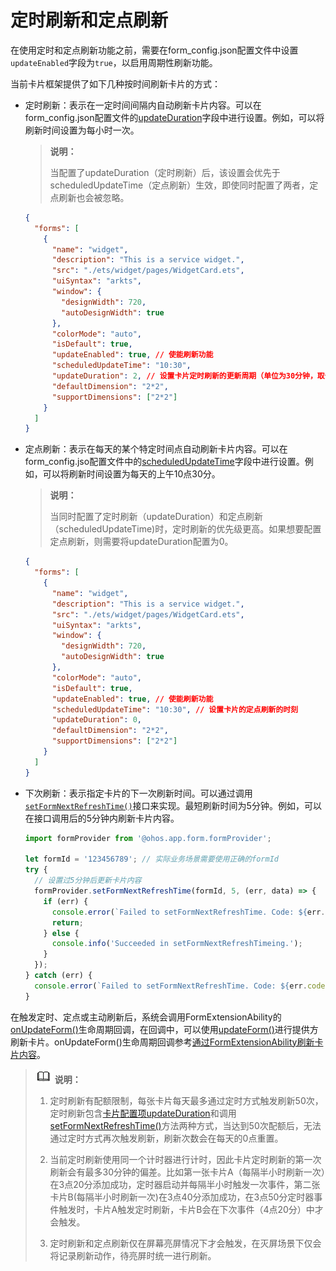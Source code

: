 # 定时刷新和定点刷新

在使用定时和定点刷新功能之前，需要在form_config.json配置文件中设置`updateEnabled`字段为`true`，以启用周期性刷新功能。

当前卡片框架提供了如下几种按时间刷新卡片的方式：


- 定时刷新：表示在一定时间间隔内自动刷新卡片内容。可以在form_config.json配置文件的[updateDuration](arkts-ui-widget-configuration.md)字段中进行设置。例如，可以将刷新时间设置为每小时一次。
  
  > **说明：**
  >
  > 当配置了updateDuration（定时刷新）后，该设置会优先于scheduledUpdateTime（定点刷新）生效，即使同时配置了两者，定点刷新也会被忽略。
  
  ```json
  {
    "forms": [
      {
        "name": "widget",
        "description": "This is a service widget.",
        "src": "./ets/widget/pages/WidgetCard.ets",
        "uiSyntax": "arkts",
        "window": {
          "designWidth": 720,
          "autoDesignWidth": true
        },
        "colorMode": "auto",
        "isDefault": true,
        "updateEnabled": true, // 使能刷新功能
        "scheduledUpdateTime": "10:30",                               
        "updateDuration": 2, // 设置卡片定时刷新的更新周期（单位为30分钟，取值为自然数）
        "defaultDimension": "2*2",
        "supportDimensions": ["2*2"]
      }
    ]
  }
  ```
  
- 定点刷新：表示在每天的某个特定时间点自动刷新卡片内容。可以在form_config.jso配置文件中的[scheduledUpdateTime](arkts-ui-widget-configuration.md)字段中进行设置。例如，可以将刷新时间设置为每天的上午10点30分。
  
  > **说明：**
  >
  > 当同时配置了定时刷新（updateDuration）和定点刷新（scheduledUpdateTime)时，定时刷新的优先级更高。如果想要配置定点刷新，则需要将updateDuration配置为0。
  
  
  ```json
  {
    "forms": [
      {
        "name": "widget",
        "description": "This is a service widget.",
        "src": "./ets/widget/pages/WidgetCard.ets",
        "uiSyntax": "arkts",
        "window": {
          "designWidth": 720,
          "autoDesignWidth": true
        },
        "colorMode": "auto",
        "isDefault": true,
        "updateEnabled": true, // 使能刷新功能
        "scheduledUpdateTime": "10:30", // 设置卡片的定点刷新的时刻
        "updateDuration": 0,
        "defaultDimension": "2*2",
        "supportDimensions": ["2*2"]
      }
    ]
  }
  ```
  
- 下次刷新：表示指定卡片的下一次刷新时间。可以通过调用[`setFormNextRefreshTime()`](../reference/apis/js-apis-app-form-formProvider.md#setformnextrefreshtime)接口来实现。最短刷新时间为5分钟。例如，可以在接口调用后的5分钟内刷新卡片内容。
  
  ```ts
  import formProvider from '@ohos.app.form.formProvider';
  
  let formId = '123456789'; // 实际业务场景需要使用正确的formId
  try {
    // 设置过5分钟后更新卡片内容
    formProvider.setFormNextRefreshTime(formId, 5, (err, data) => {
      if (err) {
        console.error(`Failed to setFormNextRefreshTime. Code: ${err.code}, message: ${err.message}`);
        return;
      } else {
        console.info('Succeeded in setFormNextRefreshTimeing.');
      }
    });
  } catch (err) {
    console.error(`Failed to setFormNextRefreshTime. Code: ${err.code}, message: ${err.message}`);
  }
  ```


在触发定时、定点或主动刷新后，系统会调用FormExtensionAbility的[onUpdateForm()](../reference/apis/js-apis-app-form-formExtensionAbility.md#onupdateform)生命周期回调，在回调中，可以使用[updateForm()](../reference/apis/js-apis-app-form-formProvider.md#updateform)进行提供方刷新卡片。onUpdateForm()生命周期回调参考[通过FormExtensionAbility刷新卡片内容](arkts-ui-widget-event-formextensionability.md)。


> ![icon-note.gif](public_sys-resources/icon-note.gif) **说明：**
> 1. 定时刷新有配额限制，每张卡片每天最多通过定时方式触发刷新50次，定时刷新包含[卡片配置项updateDuration](arkts-ui-widget-configuration.md)和调用[setFormNextRefreshTime()](../reference/apis/js-apis-app-form-formProvider.md#setformnextrefreshtime)方法两种方式，当达到50次配额后，无法通过定时方式再次触发刷新，刷新次数会在每天的0点重置。
> 
> 2. 当前定时刷新使用同一个计时器进行计时，因此卡片定时刷新的第一次刷新会有最多30分钟的偏差。比如第一张卡片A（每隔半小时刷新一次）在3点20分添加成功，定时器启动并每隔半小时触发一次事件，第二张卡片B(每隔半小时刷新一次)在3点40分添加成功，在3点50分定时器事件触发时，卡片A触发定时刷新，卡片B会在下次事件（4点20分）中才会触发。
> 
> 3. 定时刷新和定点刷新仅在屏幕亮屏情况下才会触发，在灭屏场景下仅会将记录刷新动作，待亮屏时统一进行刷新。
